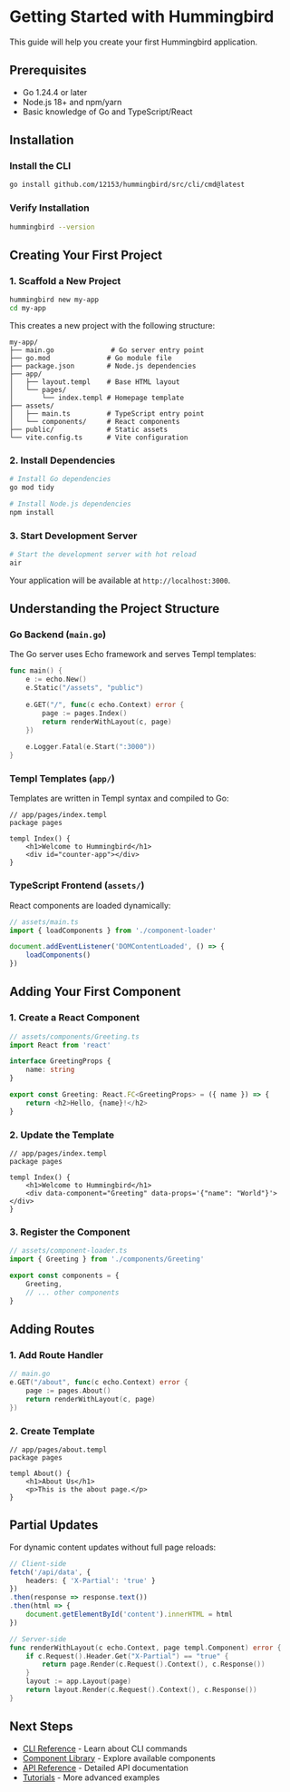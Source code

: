 # Getting Started with Hummingbird

This guide will help you create your first Hummingbird application.

## Prerequisites

- Go 1.24.4 or later
- Node.js 18+ and npm/yarn
- Basic knowledge of Go and TypeScript/React

## Installation

### Install the CLI

```bash
go install github.com/12153/hummingbird/src/cli/cmd@latest
```

### Verify Installation

```bash
hummingbird --version
```

## Creating Your First Project

### 1. Scaffold a New Project

```bash
hummingbird new my-app
cd my-app
```

This creates a new project with the following structure:

```
my-app/
├── main.go              # Go server entry point
├── go.mod              # Go module file
├── package.json        # Node.js dependencies
├── app/
│   ├── layout.templ    # Base HTML layout
│   └── pages/
│       └── index.templ # Homepage template
├── assets/
│   ├── main.ts         # TypeScript entry point
│   └── components/     # React components
├── public/             # Static assets
└── vite.config.ts      # Vite configuration
```

### 2. Install Dependencies

```bash
# Install Go dependencies
go mod tidy

# Install Node.js dependencies
npm install
```

### 3. Start Development Server

```bash
# Start the development server with hot reload
air
```

Your application will be available at `http://localhost:3000`.

## Understanding the Project Structure

### Go Backend (`main.go`)

The Go server uses Echo framework and serves Templ templates:

```go
func main() {
    e := echo.New()
    e.Static("/assets", "public")
    
    e.GET("/", func(c echo.Context) error {
        page := pages.Index()
        return renderWithLayout(c, page)
    })
    
    e.Logger.Fatal(e.Start(":3000"))
}
```

### Templ Templates (`app/`)

Templates are written in Templ syntax and compiled to Go:

```templ
// app/pages/index.templ
package pages

templ Index() {
    <h1>Welcome to Hummingbird</h1>
    <div id="counter-app"></div>
}
```

### TypeScript Frontend (`assets/`)

React components are loaded dynamically:

```typescript
// assets/main.ts
import { loadComponents } from './component-loader'

document.addEventListener('DOMContentLoaded', () => {
    loadComponents()
})
```

## Adding Your First Component

### 1. Create a React Component

```typescript
// assets/components/Greeting.ts
import React from 'react'

interface GreetingProps {
    name: string
}

export const Greeting: React.FC<GreetingProps> = ({ name }) => {
    return <h2>Hello, {name}!</h2>
}
```

### 2. Update the Template

```templ
// app/pages/index.templ
package pages

templ Index() {
    <h1>Welcome to Hummingbird</h1>
    <div data-component="Greeting" data-props='{"name": "World"}'></div>
}
```

### 3. Register the Component

```typescript
// assets/component-loader.ts
import { Greeting } from './components/Greeting'

export const components = {
    Greeting,
    // ... other components
}
```

## Adding Routes

### 1. Add Route Handler

```go
// main.go
e.GET("/about", func(c echo.Context) error {
    page := pages.About()
    return renderWithLayout(c, page)
})
```

### 2. Create Template

```templ
// app/pages/about.templ
package pages

templ About() {
    <h1>About Us</h1>
    <p>This is the about page.</p>
}
```

## Partial Updates

For dynamic content updates without full page reloads:

```typescript
// Client-side
fetch('/api/data', {
    headers: { 'X-Partial': 'true' }
})
.then(response => response.text())
.then(html => {
    document.getElementById('content').innerHTML = html
})
```

```go
// Server-side
func renderWithLayout(c echo.Context, page templ.Component) error {
    if c.Request().Header.Get("X-Partial") == "true" {
        return page.Render(c.Request().Context(), c.Response())
    }
    layout := app.Layout(page)
    return layout.Render(c.Request().Context(), c.Response())
}
```

## Next Steps

- [CLI Reference](./cli-reference.md) - Learn about CLI commands
- [Component Library](./components.md) - Explore available components
- [API Reference](../api/) - Detailed API documentation
- [Tutorials](../tutorials/) - More advanced examples